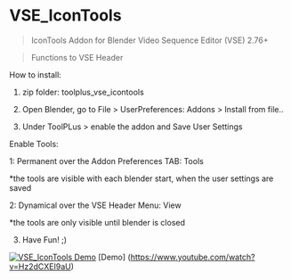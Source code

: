 # VSE_IconTools

> IconTools Addon for Blender Video Sequence Editor (VSE) 2.76+ 

> Functions to VSE Header


How to install:

1. zip folder: toolplus_vse_icontools 

2. Open Blender, go to File > UserPreferences: Addons > Install from file..  

3. Under ToolPLus > enable the addon and Save User Settings 


Enable Tools:

1: Permanent over the Addon Preferences TAB: Tools 

  *the tools are visible with each blender start, when the user settings are saved

2: Dynamical over the VSE Header Menu: View 

  *the tools are only visible until blender is closed

3. Have Fun! ;) 


[![VSE_IconTools Demo](https://img.youtube.com/vi/Hz2dCXEI9aU/0.jpg)](https://www.youtube.com/watch?v=Hz2dCXEI9aU)
[Demo] (https://www.youtube.com/watch?v=Hz2dCXEI9aU)

